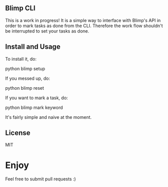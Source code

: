 ## Blimp CLI ##

This is a work in progress! It is a simple way to interface with Blimp's API in order to mark tasks as done
from the CLI. Therefore the work flow shouldn't be interrupted to set your tasks as done.

## Install and Usage ##
To install it, do:

  python blimp setup

If you messed up, do:

  python blimp reset
  
If you want to mark a task, do:

  python blimp mark keyword
  
It's fairly simple and naive at the moment. 

## License ##
MIT

# Enjoy #
Feel free to submit pull requests :)